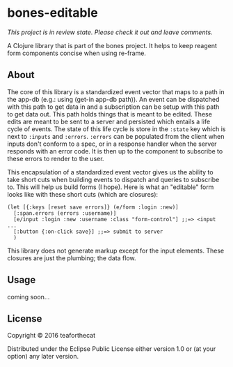 # bones-editable
_This project is in review state. Please check it out and leave comments._

A Clojure library that is part of the bones project. It helps to keep reagent
form components concise when using re-frame. 

## About

The core of this library is a standardized event vector that maps to a path in
the app-db (e.g.: using (get-in app-db path)). An event can be dispatched with
this path to get data in and a subscription can be setup with this path to get
data out. This path holds things that is meant to be edited. These edits are
meant to be sent to a server and persisted which entails a life cycle of events.
The state of this life cycle is store in the `:state` key which is next to
`:inputs` and `:errors`. `:errors` can be populated from the client when inputs
don't conform to a spec, or in a response handler when the server responds with
an error code. It is then up to the component to subscribe to these errors to
render to the user.

This encapsulation of a standardized event vector gives us the ability to take
short cuts when building events to dispatch and queries to subscribe to. This
will help us build forms (I hope). Here is what an "editable" form looks
like with these short cuts (which are closures):

    (let [{:keys [reset save errors]} (e/form :login :new)]
      [:span.errors (errors :username)]
      [e/input :login :new :username :class "form-control"] ;;=> <input ...
      [:button {:on-click save}] ;;=> submit to server
      ) 

This library does not generate markup except for the input elements. These
closures are just the plumbing; the data flow.

## Usage

coming soon...



## License

Copyright © 2016 teaforthecat

Distributed under the Eclipse Public License either version 1.0 or (at
your option) any later version.

